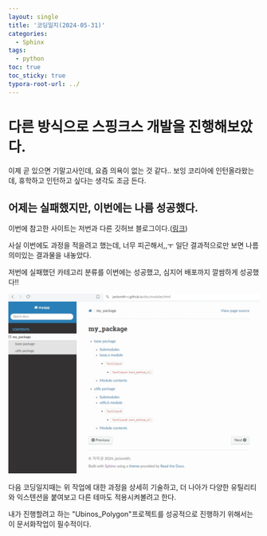 ```yaml
---
layout: single
title: '코딩일지(2024-05-31)'
categories:
  - Sphinx
tags:
  - python
toc: true
toc_sticky: true
typora-root-url: ../
---
```








# 다른 방식으로 스핑크스 개발을 진행해보았다.



이제 곧 있으면 기말고사인데, 요즘 의욕이 없는 것 같다.. 보잉 코리아에 인턴올라왔는데, 휴학하고 인턴하고 싶다는 생각도 조금 든다.



## 어제는 실패했지만, 이번에는 나름 성공했다.

이번에 참고한 사이트는 저번과 다른 깃허브 블로그이다.([링크](https://wooiljeong.github.io/python/sphinx-quick-start/#sphinx-%EC%84%A4%EC%B9%98%ED%95%98%EA%B8%B0))

사실 이번에도 과정을 적을려고 했는데, 너무 피곤해서,,ㅜ 일단 결과적으로만 보면 나름 의미있는 결과물을 내놓았다.

저번에 실패했던 카테고리 분류를 이번에는 성공했고, 심지어 배포까지 깔쌈하게 성공했다!!

![brave_4c9tv7Nm8l](/images/2024-05-31-codinglog(132)/brave_4c9tv7Nm8l.webp)



다음 코딩일지때는 위 작업에 대한 과정을 상세히 기술하고, 더 나아가 다양한 유틸리티와 익스텐션을 붙여보고 다른 테마도 적용시켜볼려고 한다.

내가 진행할려고 하는 "Ubinos_Polygon"프로젝트를 성공적으로 진행하기 위해서는 이 문서화작업이 필수적이다.













